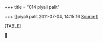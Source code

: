 +++
title = "014 piyali palit"

+++
[[piyali palit	2011-07-04, 14:15:16 [Source](https://groups.google.com/g/bvparishat/c/CEP7iGtDTCs)]]



[TABLE]



